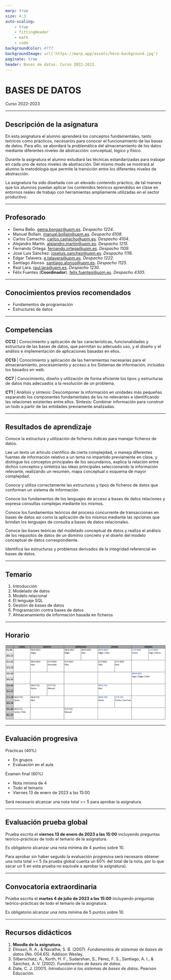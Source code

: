 ```yaml
---
marp: true
size: 4:3
auto-scaling: 
    - true
    - fittingHeader
    - math
    - code
backgroundColor: #fff
backgroundImage: url('https://marp.app/assets/hero-background.jpg')
paginate: true
header: Bases de datos. Curso 2022-2023.
---
```

<!--
_header: ''
_footer: ![height:30](https://img.shields.io/badge/License-CC%20BY--NC--SA%204.0-informational.svg)<br>Esta obra está bajo una [licencia de Creative Commons Reconocimiento-NoComercial-CompartirIgual 4.0 Internacional](http://creativecommons.org/licenses/by-nc-sa/4.0/). Icono diseñado por Flaticon
-->

# BASES DE DATOS

Curso 2022-2023

---

<style scoped>
li { font-size: 0.8rem; }
p { font-size: 0.8rem; }
</style>

## Descripción de la asignatura

En esta asignatura el alumno aprenderá los conceptos fundamentales, tanto teóricos como prácticos, necesarios para conocer el funcionamiento de las bases de datos. Para ello, se abordará la problemática del almacenamiento de los datos mediante diferentes niveles de abstracción: conceptual, lógico y físico.

Durante la asignatura el alumno estudiará las técnicas estandarizadas para trabajar en cada uno de estos niveles de abstracción. Del mismo modo se mostrará al alumno la metodología que permite la transición entre los diferentes niveles de abstracción.

La asignatura ha sido diseñada con un elevado contenido práctico, de tal manera que los alumnos puedan aplicar los contenidos teóricos aprendidos en clase en entornos reales de trabajo con herramientas ampliamente utilizadas en el sector productivo.

---

<style scoped>
li { font-size: 0.9rem; }
p { font-size: 0.9rem; }
</style>

## Profesorado

- Gema Bello. gema.borgaz@upm.es. *Despacho 1224*.
- Manuel Bollaín. manuel.bollain@upm.es. *Despacho 6108*.
- Carlos Camacho. carlos.camacho@upm.es. *Despacho 4104*.
- Alejandro Martín. alejandro.martin@upm.es. *Despacho 1215*.
- Fernando Ortega. fernando.ortega@upm.es. *Despacho 1109*.
- José Luis Sánchez. joseluis.sanchez@upm.es. *Despacho 1116*.
- Edgar Talavera. e.talavera@upm.es. *Despacho 1222*.
- Santiago Alonso. santiago.alonso@upm.es. *Despacho 1125*.
- Raúl Lara. raul.lara@upm.es. *Despacho 1230*.
- Félix Fuentes (**Coordinador**). felix.fuentes@upm.es. *Despacho 4305*.

---

## Conocimientos previos recomendados

- Fundamentos de programación
- Estructuras de datos

---

<style scoped>
li { font-size: 0.8rem; }
p { font-size: 0.8rem; }
</style>

## Competencias

**CC12** | Conocimiento y aplicación de las características, funcionalidades y estructura de las bases de datos, que permitan su adecuado uso, y el diseño y el análisis e implementación de aplicaciones basadas en ellos.

**CC13** | Conocimiento y aplicación de las herramientas necesarias para el almacenamiento, procesamiento y acceso a los Sistemas de información, incluidos los basados en web.

**CC7** | Conocimiento, diseño y utilización de forma eficiente los tipos y estructuras de datos más adecuados a la resolución de un problema.

**CT1** | Análisis y síntesis: Descomponer la información en unidades más pequeñas separando los componentes fundamentales de los no relevantes e identificando las relaciones existentes entre ellos. Síntesis: Combinar información para construir un todo a partir de las entidades previamente analizadas.

---

<style scoped>
li { font-size: 0.6rem; }
p { font-size: 0.6rem; }
</style>

## Resultados de aprendizaje

Conoce la estructura y utilización de ficheros índices para manejar ficheros de datos.

Lee un texto un artículo científico de cierta complejidad, o maneja diferentes fuentes de información relativo a un tema no impartido previamente en clase, y distingue los conceptos principales de los secundarios, explica la relación entre dichos conceptos y sintetiza las ideas principales seleccionando la información relevante, realizando un resumen, mapa conceptual o esquema de mayor complejidad.

Conoce y utiliza correctamente las estructuras y tipos de ficheros de datos que conforman un sistema de información.

Conoce los fundamentos de los lenguajes de acceso a bases de datos relaciones y expresa consultas complejas mediante los mismos.

Conoce los fundamentos teóricos del proceso concurrente de transacciones en bases de datos así como la aplicación de los mismos mediante las opciones que brindan los lenguajes de consulta a bases de datos relacionales.

Conoce las bases teóricas del modelado conceptual de datos y realiza el análisis de los requisitos de datos de un dominio concreto y el diseño del modelo conceptual de datos correspondiente.

Identifica las estructuras y problemas derivados de la integridad referencial en bases de datos.

---

## Temario

1. Introducción
2. Modelado de datos
3. Modelo relacional
4. El lenguaje SQL
5. Gestión de bases de datos
6. Programación contra bases de datos
7. Almacenamiento de información basada en ficheros

---

## Horario

![](img/horario.png)

---

<style scoped>
li { font-size: 0.8rem; }
p { font-size: 0.8rem; }
</style>

## Evaluación progresiva

Prácticas (40%)
- En grupos
- Evaluación en el aula

Examen final (60%)
- Nota mínima de 4
- Todo el temario
- Viernes 13 de enero de 2023 a las 15:00

Será necesario alcanzar una nota total >= 5 para aprobar la asignatura.

---

## Evaluación prueba global

Prueba escrita el **viernes 13 de enero de 2023 a las 15:00** incluyendo preguntas teórico-prácticas de todo el temario de la asignatura.

Es obligatorio alcanzar una nota mínima de 4 puntos sobre 10.

Para aprobar sin haber seguido la evaluación progresiva será necesario obtener una nota total >= 5 (la prueba global cuenta un 60% del total de la nota, por lo que sacar un 5 en esta prueba no equivale a aprobar la asignatura).

---

## Convocatoria extraordinaria

Prueba escrita el **martes 4 de julio de 2023 a las 15:00** incluyendo preguntas teórico-prácticas de todo el temario de la asignatura.

Es obligatorio alcanzar una nota mínima de 5 puntos sobre 10.

---

## Recursos didácticos

1. **Moodle de la asignatura.**
2. Elmasri, R. A., & Navathe, S. B. (2007). *Fundamentos de sistemas de bases de datos* (No. 004.65). Addison Wesley.
3. Silberschatz, A., Korth, H. F., Sudarshan, S., Pérez, F. S., Santiago, A. I., & Sánchez, A. V. (2002). *Fundamentos de bases de datos*.
4. Date, C. J. (2001). *Introducción a los sistemas de bases de datos*. Pearson Educación.

